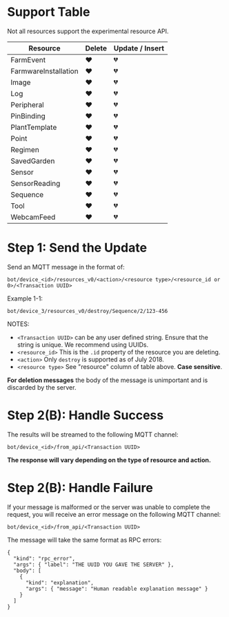 # Support Table

Not all resources support the experimental resource API.

|Resource               | Delete  | Update / Insert|
|-----------------------|---------|----------------|
| FarmEvent             | :heart: | :broken_heart: |
| FarmwareInstallation  | :heart: | :broken_heart: |
| Image                 | :heart: | :broken_heart: |
| Log                   | :heart: | :broken_heart: |
| Peripheral            | :heart: | :broken_heart: |
| PinBinding            | :heart: | :broken_heart: |
| PlantTemplate         | :heart: | :broken_heart: |
| Point                 | :heart: | :broken_heart: |
| Regimen               | :heart: | :broken_heart: |
| SavedGarden           | :heart: | :broken_heart: |
| Sensor                | :heart: | :broken_heart: |
| SensorReading         | :heart: | :broken_heart: |
| Sequence              | :heart: | :broken_heart: |
| Tool                  | :heart: | :broken_heart: |
| WebcamFeed            | :heart: | :broken_heart: |

# Step 1: Send the Update

Send an MQTT message in the format of:

```
bot/device_<id>/resources_v0/<action>/<resource type>/<resource_id or 0>/<Transaction UUID>
```

Example 1-1:

```
bot/device_3/resources_v0/destroy/Sequence/2/123-456
```

NOTES:

 * `<Transaction UUID>` can be any user defined string. Ensure that the string is unique. We recommend using UUIDs.
 * `<resource_id>` This is the `.id` property of the resource you are deleting.
 * `<action>` Only `destroy` is supported as of July 2018.
 * `<resource type>` See "resource" column of table above. **Case sensitive**.

**For deletion messages** the body of the message is unimportant and is discarded by the server.

# Step 2(B): Handle Success

The results will be streamed to the following MQTT channel:

```
bot/device_<id>/from_api/<Transaction UUID>
```

**The response will vary depending on the type of resource and action.**


# Step 2(B): Handle Failure

If your message is malformed or the server was unable to complete the request, you will receive an error message on the following MQTT channel:

```
bot/device_<id>/from_api/<Transaction UUID>
```

The message will take the same format as RPC errors:

```
{
  "kind": "rpc_error",
  "args": { "label": "THE UUID YOU GAVE THE SERVER" },
  "body": [
    {
      "kind": "explanation",
      "args": { "message": "Human readable explanation message" }
    }
  ]
}
```
